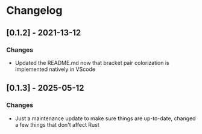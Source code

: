 # Changelog

## [0.1.2] - 2021-13-12
### Changes
- Updated the README.md now that bracket pair colorization is implemented natively in VScode

## [0.1.3] - 2025-05-12
### Changes
- Just a maintenance update to make sure things are up-to-date, changed a few things that don't affect Rust
